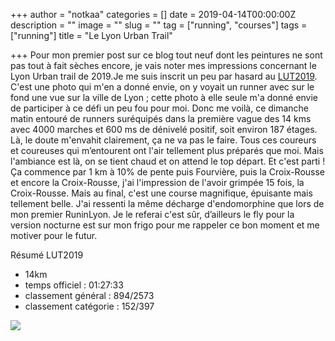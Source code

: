 +++
author = "notkaa"
categories = []
date = 2019-04-14T00:00:00Z
description = ""
image = ""
slug = ""
tag = ["running", "courses"]
tags = ["running"]
title = "Le Lyon Urban Trail"

+++
Pour mon premier post sur ce blog tout neuf dont les peintures ne sont pas tout à fait sèches encore, je vais noter mes impressions concernant le Lyon Urban trail de 2019.Je me suis inscrit un peu par hasard au [LUT2019](https://www.lyonurbantrail.com/). C'est une photo qui m'en a donné envie, on y voyait un runner avec sur le fond une vue sur la ville de Lyon ; cette photo à elle seule m'a donné envie de participer à ce défi un peu fou pour moi. Donc me voilà, ce dimanche matin entouré de runners suréquipés dans la première vague des 14 kms avec 4000 marches et 600 ms de dénivelé positif, soit environ 187 étages. Là, le doute m'envahit clairement, ça ne va pas le faire. Tous ces coureurs et coureuses qui m’entourent ont l'air tellement plus préparés que moi. Mais l'ambiance est là, on se tient chaud et on attend le top départ. Et c'est parti ! Ça commence par 1 km à 10% de pente puis Fourvière, puis la Croix-Rousse et encore la Croix-Rousse, j'ai l'impression de l'avoir grimpée 15 fois, la Croix-Rousse. Mais au final, c'est une course magnifique, épuisante mais tellement belle. J'ai ressenti la même décharge d'endomorphine que lors de mon premier RuninLyon. Je le referai c'est sûr, d’ailleurs le fly pour la version nocturne est sur mon frigo pour me rappeler ce bon moment et me motiver pour le futur.

Résumé
LUT2019

* 14km
* temps officiel : 01:27:33
* classement général : 894/2573
* classement catégorie : 152/397

![](/uploads/2021-07-22-img_2725.JPG)